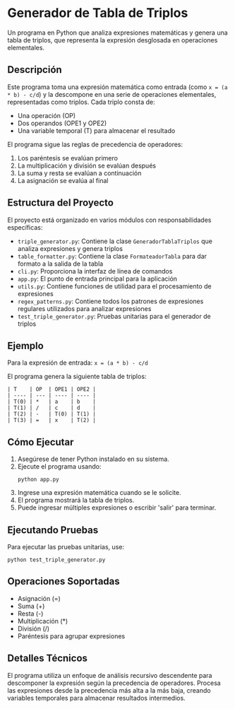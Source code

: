 # Generador de Tabla de Triplos

Un programa en Python que analiza expresiones matemáticas y genera una tabla de triplos, que representa la expresión desglosada en operaciones elementales.

## Descripción

Este programa toma una expresión matemática como entrada (como `x = (a * b) - c/d`) y la descompone en una serie de operaciones elementales, representadas como triplos. Cada triplo consta de:

- Una operación (OP)
- Dos operandos (OPE1 y OPE2)
- Una variable temporal (T) para almacenar el resultado

El programa sigue las reglas de precedencia de operadores:

1. Los paréntesis se evalúan primero
2. La multiplicación y división se evalúan después
3. La suma y resta se evalúan a continuación
4. La asignación se evalúa al final

## Estructura del Proyecto

El proyecto está organizado en varios módulos con responsabilidades específicas:

- `triple_generator.py`: Contiene la clase `GeneradorTablaTriplos` que analiza expresiones y genera triplos
- `table_formatter.py`: Contiene la clase `FormateadorTabla` para dar formato a la salida de la tabla
- `cli.py`: Proporciona la interfaz de línea de comandos
- `app.py`: El punto de entrada principal para la aplicación
- `utils.py`: Contiene funciones de utilidad para el procesamiento de expresiones
- `regex_patterns.py`: Contiene todos los patrones de expresiones regulares utilizados para analizar expresiones
- `test_triple_generator.py`: Pruebas unitarias para el generador de triplos

## Ejemplo

Para la expresión de entrada: `x = (a * b) - c/d`

El programa genera la siguiente tabla de triplos:

```
| T    | OP  | OPE1 | OPE2 |
| ---- | --- | ---- | ---- |
| T(0) | *   | a    | b    |
| T(1) | /   | c    | d    |
| T(2) | -   | T(0) | T(1) |
| T(3) | =   | x    | T(2) |
```

## Cómo Ejecutar

1. Asegúrese de tener Python instalado en su sistema.
2. Ejecute el programa usando:
   ```
   python app.py
   ```
3. Ingrese una expresión matemática cuando se le solicite.
4. El programa mostrará la tabla de triplos.
5. Puede ingresar múltiples expresiones o escribir 'salir' para terminar.

## Ejecutando Pruebas

Para ejecutar las pruebas unitarias, use:

```
python test_triple_generator.py
```

## Operaciones Soportadas

- Asignación (=)
- Suma (+)
- Resta (-)
- Multiplicación (\*)
- División (/)
- Paréntesis para agrupar expresiones

## Detalles Técnicos

El programa utiliza un enfoque de análisis recursivo descendente para descomponer la expresión según la precedencia de operadores. Procesa las expresiones desde la precedencia más alta a la más baja, creando variables temporales para almacenar resultados intermedios.
